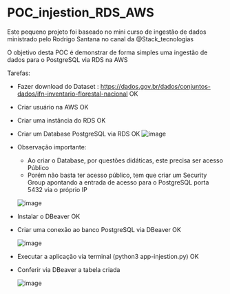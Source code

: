 # POC_injestion_RDS_AWS

Este pequeno projeto foi baseado no mini curso de ingestão de dados ministrado pelo Rodrigo Santana no canal da @Stack_tecnologias

O objetivo desta POC é demonstrar de forma simples uma ingestão de dados para o PostgreSQL via RDS na AWS

Tarefas:

- Fazer download do Dataset : https://dados.gov.br/dados/conjuntos-dados/ifn-inventario-florestal-nacional OK
- Criar usuário na AWS OK
- Criar uma instância do RDS OK
- Criar um Database PostgreSQL via RDS OK
  ![image](https://github.com/gsvimieiro/POC_injection_RDS_AWS/assets/25323854/11807007-b3ed-4e53-bdb9-05a1f8cd2e66)
- Observação importante:
  -   Ao criar o Database, por questões didáticas, este precisa ser acesso Público
  -   Porém não basta ter acesso público, tem que criar um Security Group apontando a entrada de acesso para o PostgreSQL porta 5432 via o próprio IP

    ![image](https://github.com/gsvimieiro/POC_injection_RDS_AWS/assets/25323854/97ae2ab6-e146-4c34-953f-b79b3e221df3)

- Instalar o DBeaver OK
- Criar uma conexão ao banco PostgreSQL via DBeaver OK

  ![image](https://github.com/gsvimieiro/POC_injection_RDS_AWS/assets/25323854/a8b0f4af-bca3-42e8-a60a-f7d2eceeb4b2)

- Executar a aplicação via terminal (python3 app-injestion.py) OK

- Conferir via DBeaver a tabela criada

  ![image](https://github.com/gsvimieiro/POC_injestion_RDS_AWS/assets/25323854/170b1fb2-8ab4-42d2-b820-48de585858ae)

